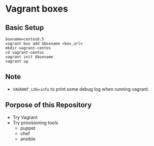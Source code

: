 Vagrant boxes
=============


Basic Setup
-----------

    boxname=centos6.5
    vagrant box add $boxname <box_url>
    mkdir vagrant-centos
    cd vagrant-centos
    vagrant init $boxname
    vagrant up


Note
----

* `VAGRANT_LOG=info` to print some debug log when running vagrant.


Porpose of this Repository
--------------------------

* Try Vagrant
* Try provisioning tools
  * puppet
  * chef
  * ansible
